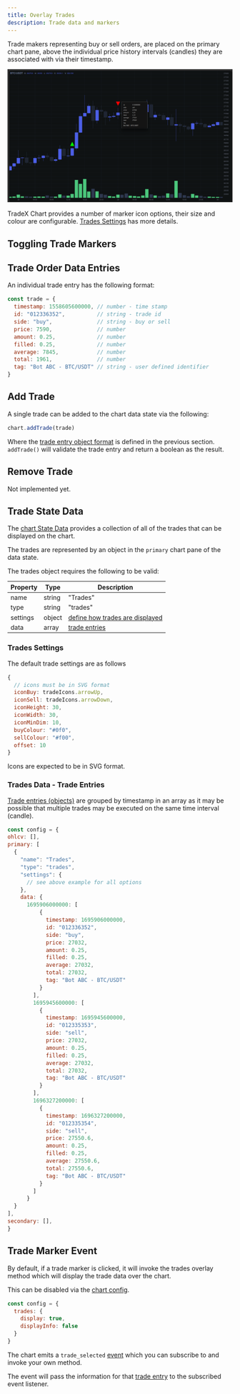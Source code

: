 ```yaml
---
title: Overlay Trades
description: Trade data and markers
---
```


Trade makers representing buy or sell orders, are placed on the primary chart pane, above the individual price history intervals (candles) they are associated with via their timestamp.

![Trade Markers](../../../assets/trade-markers.png)

TradeX Chart provides a number of marker icon options, their size and colour are configurable. [Trades Settings](#trades-settings) has more details.

## Toggling Trade Markers



## Trade Order Data Entries

An individual trade entry has the following format:

```javascript
const trade = {
  timestamp: 1558605600000, // number - time stamp
  id: "012336352",          // string - trade id
  side: "buy",              // string - buy or sell
  price: 7590,              // number
  amount: 0.25,             // number
  filled: 0.25,             // number
  average: 7845,            // number
  total: 1961,              // number
  tag: "Bot ABC - BTC/USDT" // string - user defined identifier
}
```

## Add Trade

A single trade can be added to the chart data state via the following:

```javascript
chart.addTrade(trade)
```

Where the [trade entry object format](#trade-entry) is defined in the previous section. ``addTrade()`` will validate the trade entry and return a boolean as the result.

## Remove Trade

Not implemented yet.

## Trade State Data

The [chart State Data](../state) provides a collection of all of the trades that can be displayed on the chart.

The trades are represented by an object in the ``primary`` chart pane of the data state.

The trades object requires the following to be valid:

| Property | Type   | Description                                |
| ---------- | -------- | -------------------------------------------- |
| name     | string | "Trades"                                   |
| type     | string | "trades"                                   |
| settings | object | [define how trades are displayed](#trades-settings) |
| data     | array  | [trade entries](#trade-data-trade-entries) |

### Trades Settings

The default trade settings are as follows

```javascript
{
  // icons must be in SVG format
  iconBuy: tradeIcons.arrowUp,
  iconSell: tradeIcons.arrowDown,
  iconHeight: 30,
  iconWidth: 30,
  iconMinDim: 10,
  buyColour: "#0f0",
  sellColour: "#f00",
  offset: 10
}
```
Icons are expected to be in SVG format.

### Trades Data - Trade Entries

[Trade entries (objects)](#trade-entry) are grouped by timestamp in an array as it may be possible that multiple trades may be executed on the same time interval (candle).

```javascript
const config = {
ohlcv: [],
primary: [
  {
    "name": "Trades",
    "type": "trades",
    "settings": {
      // see above example for all options
    },
    data: {
      1695906000000: [
          {
            timestamp: 1695906000000,
            id: "012336352",
            side: "buy",
            price: 27032,
            amount: 0.25,
            filled: 0.25,
            average: 27032,
            total: 27032,
            tag: "Bot ABC - BTC/USDT"
          }
        ],
        1695945600000: [
          {
            timestamp: 1695945600000,
            id: "012335353",
            side: "sell",
            price: 27032,
            amount: 0.25,
            filled: 0.25,
            average: 27032,
            total: 27032,
            tag: "Bot ABC - BTC/USDT"
          }
        ],
        1696327200000: [
          {
            timestamp: 1696327200000,
            id: "012335354",
            side: "sell",
            price: 27550.6,
            amount: 0.25,
            filled: 0.25,
            average: 27550.6,
            total: 27550.6,
            tag: "Bot ABC - BTC/USDT"
          }
        ]
      }
  }
],
secondary: [],
}
```

## Trade Marker Event

By default, if a trade marker is clicked, it will invoke the trades overlay method which will display the trade data over the chart.

This can be disabled via the [chart config](../../02_configuration).

```javascript
const config = {
  trades: { 
    display: true,
    displayInfo: false 
  }
}
```

The chart emits a ``trade_selected`` [event](../../events) which you can subscribe to and invoke your own method.

The event will pass the information for that [trade entry](#trade-entry) to the subscribed event listener.
